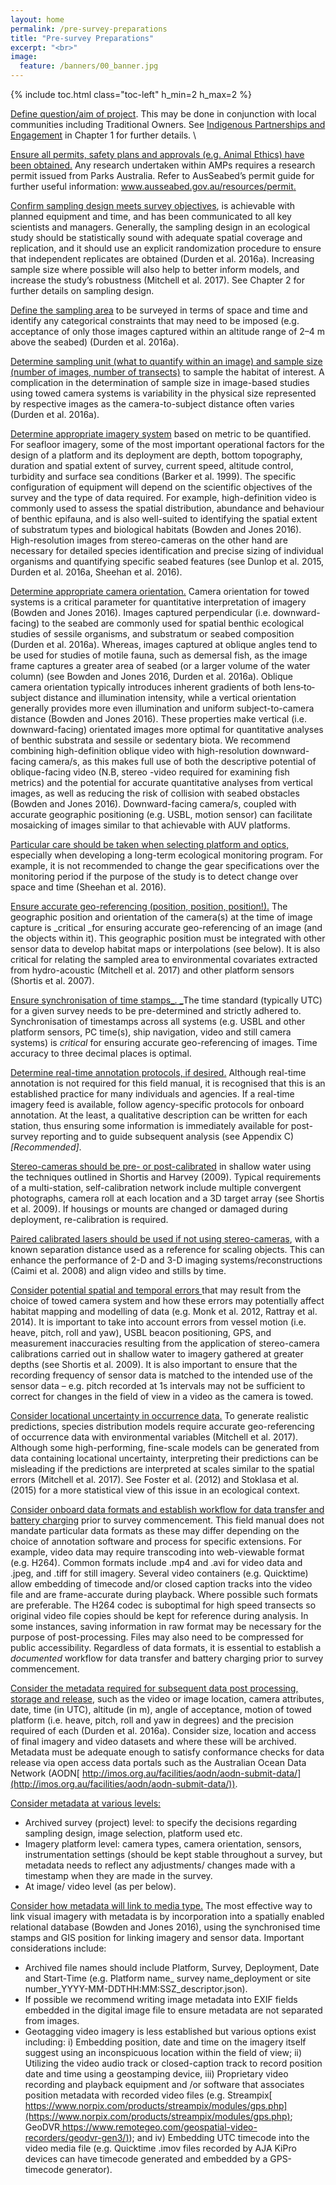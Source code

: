 ```yaml
---
layout: home
permalink: /pre-survey-preparations
title: "Pre-survey Preparations"
excerpt: "<br>"
image:
  feature: /banners/00_banner.jpg
---
```

{% include toc.html class="toc-left" h_min=2 h_max=2 %}

<span style="text-decoration:underline;">Define question/aim of project</span>. This may be done in conjunction with local communities including Traditional Owners. See [Indigenous Partnerships and Engagement](https://introduction-field-manual.github.io/universal-protocols#indigenous-leadership-and-collaboration) in Chapter 1 for further details. \


<span style="text-decoration:underline;">Ensure all permits, safety plans and approvals (e.g. Animal Ethics) have been obtained.</span> Any research undertaken within AMPs requires a research permit issued from Parks Australia. Refer to AusSeabed’s permit guide for further useful information: [www.ausseabed.gov.au/resources/permit. ](https://www.ausseabed.gov.au/resources/permit)

<span style="text-decoration:underline;">Confirm sampling design meets survey objectives</span>, is achievable with planned equipment and time, and has been communicated to all key scientists and managers. Generally, the sampling design in an ecological study should be statistically sound with adequate spatial coverage and replication, and it should use an explicit randomization procedure to ensure that independent replicates are obtained (Durden et al. 2016a). Increasing sample size where possible will also help to better inform models, and increase the study’s robustness (Mitchell et al. 2017). See Chapter 2 for further details on sampling design.

<span style="text-decoration:underline;">Define the sampling area</span> to be surveyed in terms of space and time and identify any categorical constraints that may need to be imposed (e.g. acceptance of only those images captured within an altitude range of 2–4 m above the seabed) (Durden et al. 2016a). 

<span style="text-decoration:underline;">Determine sampling unit (what to quantify within an image) and sample size (number of images, number of transects)</span> to sample the habitat of interest. A complication in the determination of sample size in image-based studies using towed camera systems is variability in the physical size represented by respective images as the camera-to-subject distance often varies (Durden et al. 2016a).  

<span style="text-decoration:underline;">Determine appropriate imagery system</span> based on metric to be quantified. For seafloor imagery, some of the most important operational factors for the design of a platform and its deployment are depth, bottom topography, duration and spatial extent of survey, current speed, altitude control, turbidity and surface sea conditions (Barker et al. 1999). The specific configuration of equipment will depend on the scientific objectives of the survey and the type of data required. For example, high-definition video is commonly used to assess the spatial distribution, abundance and behaviour of benthic epifauna, and is also well-suited to identifying the spatial extent of substratum types and biological habitats (Bowden and Jones 2016). High-resolution images from stereo-cameras on the other hand are necessary for detailed species identification and precise sizing of individual organisms and quantifying specific seabed features (see Dunlop et al. 2015, Durden et al. 2016a, Sheehan et al. 2016).

<span style="text-decoration:underline;">Determine appropriate camera orientation.</span> Camera orientation for towed systems is a critical parameter for quantitative interpretation of imagery (Bowden and Jones 2016). Images captured perpendicular (i.e. downward-facing) to the seabed are commonly used for spatial benthic ecological studies of sessile organisms, and substratum or seabed composition (Durden et al. 2016a). Whereas, images captured at oblique angles tend to be used for studies of motile fauna, such as demersal fish, as the image frame captures a greater area of seabed (or a larger volume of the water column) (see Bowden and Jones 2016, Durden et al. 2016a). Oblique camera orientation typically introduces inherent gradients of both lens‐to‐subject distance and illumination intensity, while a vertical orientation generally provides more even illumination and uniform subject-to-camera distance (Bowden and Jones 2016). These properties make vertical (i.e. downward-facing) orientated images more optimal for quantitative analyses of benthic substrata and sessile or sedentary biota. We recommend combining high-definition oblique video with high-resolution downward-facing camera/s, as this makes full use of both the descriptive potential of oblique-facing video (N.B, stereo -video required for examining fish metrics) and the potential for accurate quantitative analyses from vertical images, as well as reducing the risk of collision with seabed obstacles (Bowden and Jones 2016). Downward-facing camera/s, coupled with accurate geographic positioning (e.g. USBL, motion sensor) can facilitate mosaicking of images similar to that achievable with AUV platforms.

<span style="text-decoration:underline;">Particular care should be taken when selecting platform and optics,</span> especially when developing a long-term ecological monitoring program. For example, it is not recommended to change the gear specifications over the monitoring period if the purpose of the study is to detect change over space and time (Sheehan et al. 2016). 

<span style="text-decoration:underline;">Ensure accurate geo-referencing (position, position, position!).</span> The geographic position and orientation of the camera(s) at the time of image capture is _critical _for ensuring accurate geo-referencing of an image (and the objects within it). This geographic position must be integrated with other sensor data to develop habitat maps or interpolations (see below). It is also critical for relating the sampled area to environmental covariates extracted from hydro-acoustic  (Mitchell et al. 2017) and other platform sensors (Shortis et al. 2007).

<span style="text-decoration:underline;">Ensure synchronisation of time stamps_. _</span>The time standard (typically UTC) for a given survey needs to be pre-determined and strictly adhered to. Synchronisation of timestamps across all systems (e.g. USBL and other platform sensors, PC time(s), ship navigation, video and still camera systems) is _critical_ for ensuring accurate geo-referencing of images. Time accuracy to three decimal places is optimal.       

<span style="text-decoration:underline;">Determine real-time annotation protocols, if desired.</span> Although real-time annotation is not required for this field manual, it is recognised that this is an established practice for many individuals and agencies. If a real-time imagery feed is available, follow agency-specific protocols for onboard annotation. At the least, a qualitative description can be written for each station, thus ensuring some information is immediately available for post-survey reporting and to guide subsequent analysis (see Appendix C) _[Recommended]_.

<span style="text-decoration:underline;">Stereo-cameras should be pre- or post-calibrated</span> in shallow water using the techniques outlined in Shortis and Harvey (2009). Typical requirements of a multi-station, self-calibration network include multiple convergent photographs, camera roll at each location and a 3D target array (see Shortis et al. 2009). If housings or mounts are changed or damaged during deployment, re-calibration is required.

<span style="text-decoration:underline;">Paired calibrated lasers should be used if not using stereo-cameras</span>, with a known separation distance used as a reference for scaling objects. This can enhance the performance of 2-D and 3-D imaging systems/reconstructions (Caimi et al. 2008) and align video and stills by time.

<span style="text-decoration:underline;">Consider potential spatial and temporal errors </span>that may result from the choice of towed camera system and how these errors may potentially affect habitat mapping and modelling of data (e.g. Monk et al. 2012, Rattray et al. 2014). It is important to take into account errors from vessel motion (i.e. heave, pitch, roll and yaw), USBL beacon positioning, GPS, and measurement inaccuracies resulting from the application of stereo-camera calibrations carried out in shallow water to imagery gathered at greater depths (see Shortis et al. 2009). It is also important to ensure that the recording frequency of sensor data is matched to the intended use of the sensor data – e.g. pitch recorded at 1s intervals may not be sufficient to correct for changes in the field of view in a video as the camera is towed. 

<span style="text-decoration:underline;">Consider locational uncertainty in occurrence data.</span> To generate realistic predictions, species distribution models require accurate geo-referencing of occurrence data with environmental variables (Mitchell et al. 2017). Although some high-performing, fine-scale models can be generated from data containing locational uncertainty, interpreting their predictions can be misleading if the predictions are interpreted at scales similar to the spatial errors (Mitchell et al. 2017). See Foster et al. (2012) and Stoklasa et al. (2015) for a more statistical view of this issue in an ecological context.  

<span style="text-decoration:underline;">Consider onboard data formats and establish workflow for data transfer and battery charging</span> prior to survey commencement. This field manual does not mandate particular data formats as these may differ depending on the choice of annotation software and process for specific extensions. For example, video data may require transcoding into web-viewable format (e.g. H264). Common formats include .mp4 and .avi for video data and .jpeg, and .tiff for still imagery. Several video containers (e.g. Quicktime) allow embedding of timecode and/or closed caption tracks into the video file and are frame-accurate during playback. Where possible such formats are preferable. The H264 codec is suboptimal for high speed transects so original video file copies should be kept for reference during analysis. In some instances, saving information in raw format may be necessary for the purpose of post-processing. Files may also need to be compressed for public accessibility. Regardless of data formats, it is essential to establish a _documented_ workflow for data transfer and battery charging prior to survey commencement.

<span style="text-decoration:underline;">Consider the metadata required for subsequent data post processing, storage and release</span>, such as the video or image location, camera attributes, date, time (in UTC), altitude (in m), angle of acceptance, motion of towed platform (i.e. heave, pitch, roll and yaw in degrees) and the precision required of each (Durden et al. 2016a). Consider size, location and access of final imagery and video datasets and where these will be archived. Metadata must be adequate enough to satisfy conformance checks for data release via open access data portals such as the Australian Ocean Data Network (AODN[ http://imos.org.au/facilities/aodn/aodn-submit-data/](http://imos.org.au/facilities/aodn/aodn-submit-data/)).

<span style="text-decoration:underline;">Consider metadata at various levels:</span>



* Archived survey (project) level: to specify the decisions regarding sampling design, image selection, platform used etc.
* Imagery platform level: camera types, camera orientation, sensors, instrumentation settings (should be kept stable throughout a survey, but metadata needs to reflect any adjustments/ changes made with a timestamp when they are made in the survey.
* At image/ video level (as per below).

<span style="text-decoration:underline;">Consider how metadata will link to media type.</span> The most effective way to link visual imagery with metadata is by incorporation into a spatially enabled relational database (Bowden and Jones 2016), using the synchronised time stamps and GIS position for linking imagery and sensor data. Important considerations include:



* Archived file names should include Platform, Survey, Deployment, Date and Start-Time (e.g. Platform name_ survey name_deployment or site number_YYYY-MM-DDTHH:MM:SSZ_descriptor.json).
* If possible we recommend writing image metadata into EXIF fields embedded in the digital image file to ensure metadata are not separated from images.
* Geotagging video imagery is less established but various options exist including: i) Embedding position, date and time on the imagery itself suggest using an inconspicuous location within the field of view; ii) Utilizing the video audio track or closed-caption track to record position date and time using a geostamping device, iii) Proprietary video recording and playback equipment and /or software that associates position metadata with recorded video files (e.g. Streampix[ https://www.norpix.com/products/streampix/modules/gps.php](https://www.norpix.com/products/streampix/modules/gps.php); GeoDVR[ https://www.remotegeo.com/geospatial-video-recorders/geodvr-gen3/)](https://www.remotegeo.com/mission/marine/subsea-rover)); and iv) Embedding UTC timecode into the video media file (e.g. Quicktime .imov files recorded by AJA KiPro devices can have timecode generated and embedded by a GPS-timecode generator).
